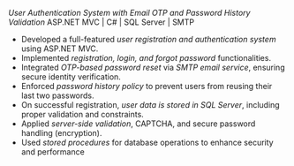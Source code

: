 *User Authentication System with Email OTP and Password History Validation*
ASP.NET MVC | C# | SQL Server | SMTP
* Developed a full-featured *user registration and authentication system* using ASP.NET MVC.
* Implemented *registration, login, and forgot password* functionalities.
* Integrated *OTP-based password reset* via *SMTP email service*, ensuring secure identity verification.
* Enforced *password history policy* to prevent users from reusing their last two passwords.
* On successful registration, *user data is stored in SQL Server*, including proper validation and constraints.
* Applied *server-side validation*, CAPTCHA, and secure password handling (encryption).
* Used *stored procedures* for database operations to enhance security and performance
